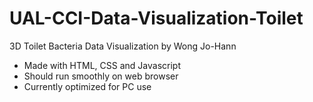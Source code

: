# UAL-CCI-Data-Visualization-Toilet
3D Toilet Bacteria Data Visualization by Wong Jo-Hann

- Made with HTML, CSS and Javascript
- Should run smoothly on web browser
- Currently optimized for PC use

